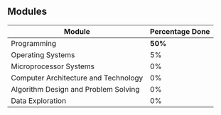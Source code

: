 ## Modules

| Module                               | Percentage Done |
| ------------------------------------ | --------------- |
| Programming                          | **50%**         |
| Operating Systems                    | 5%              |
| Microprocessor Systems               | 0%              |
| Computer Architecture and Technology | 0%              |
| Algorithm Design and Problem Solving | 0%              |
| Data Exploration                     | 0%              |
